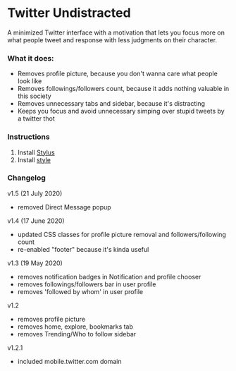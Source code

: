 # Twitter Undistracted

A minimized Twitter interface with a motivation that lets you focus more on what people tweet and response with less judgments on their character.

### What it does:

* Removes profile picture, because you don't wanna care what people look like
* Removes followings/followers count, because it adds nothing valuable in this society
* Removes unnecessary tabs and sidebar, because it's distracting
* Keeps you focus and avoid unnecessary simping over stupid tweets by a twitter thot

### Instructions

1. Install [Stylus][stylus]
2. Install [style][install]

### Changelog

v1.5 (21 July 2020)
- removed Direct Message popup

v1.4 (17 June 2020)
- updated CSS classes for profile picture removal and followers/following count
- re-enabled "footer" because it's kinda useful

v1.3 (19 May 2020)
- removes notification badges in Notification and profile chooser
- removes followings/followers bar in user profile
- removes 'followed by whom' in user profile

v1.2
- removes profile picture
- removes home, explore, bookmarks tab
- removes Trending/Who to follow sidebar

v1.2.1
- included mobile.twitter.com domain


[stylus]: https://add0n.com/stylus.html
[install]: https://github.com/aemxn/stylish-themes/raw/master/lyn-gelap/lyn-gelap.user.css